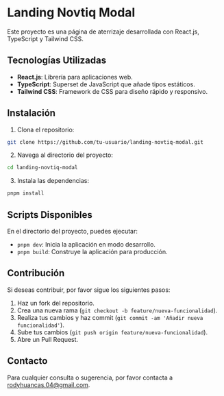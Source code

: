 # Landing Novtiq Modal

Este proyecto es una página de aterrizaje desarrollada con React.js, TypeScript y Tailwind CSS.

## Tecnologías Utilizadas

- **React.js**: Librería para aplicaciones web.
- **TypeScript**: Superset de JavaScript que añade tipos estáticos.
- **Tailwind CSS**: Framework de CSS para diseño rápido y responsivo.

## Instalación

1. Clona el repositorio:
  ```bash
  git clone https://github.com/tu-usuario/landing-novtiq-modal.git
  ```
2. Navega al directorio del proyecto:
  ```bash
  cd landing-novtiq-modal
  ```
3. Instala las dependencias:
  ```bash
  pnpm install
  ```

## Scripts Disponibles

En el directorio del proyecto, puedes ejecutar:

- `pnpm dev`: Inicia la aplicación en modo desarrollo.
- `pnpm build`: Construye la aplicación para producción.

## Contribución

Si deseas contribuir, por favor sigue los siguientes pasos:

1. Haz un fork del repositorio.
2. Crea una nueva rama (`git checkout -b feature/nueva-funcionalidad`).
3. Realiza tus cambios y haz commit (`git commit -am 'Añadir nueva funcionalidad'`).
4. Sube tus cambios (`git push origin feature/nueva-funcionalidad`).
5. Abre un Pull Request.

## Contacto

Para cualquier consulta o sugerencia, por favor contacta a [rodyhuancas.04@gmail.com](mailto:rodyhuancas.04@gmail.com).
